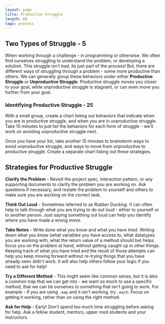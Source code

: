 ```yaml
---
layout: page
title: Productive Struggle
length: 60
tags: process
---
```


## Two Types of Struggle - 5

When working through a challenge - in programming or otherwise.  We often find ourselves struggling to understand the problem, or developing a solution.  This struggle isn't bad, its just part of the process!  But, there are different ways of struggling through a problem - some more productive than others.  We can generally group these behaviors under either **Productive Struggle** or **Unproductive Struggle**.  Productive struggle moves you closer to your goal, while unproductive struggle is stagnant, or can even move you further from your goal.

### Identifying Productive Struggle - 25

With a small group, create a chart listing out behaviors that indicate when you are in productive struggle, and when you are in unproductive struggle.  Take 10 minutes to just list the behaviors for each form of struggle - we'll work on avoiding unproductive struggle next.

Once you have your list, take another 15 minutes to brainstorm ways to avoid unproductive struggle, and ways to move from unproductive to productive struggle.  Create a separate chart listing out these strategies.

## Strategies for Productive Struggle

**Clarify the Problem** - Revisit the project spec, interaction pattern, or any supporting documents to clarify the problem you are working on.  Ask questions if necessary, and restate the problem to yourself and others to make sure you are working on the correct task.

**Think Out Loud** - Sometimes referred to as *Rubber Ducking*. It can often help to talk through what you are trying to do out loud - either to yourself or to another person.  Just saying something out loud can help you identify where you have made a wrong move.

**Take Notes** - Write done what you know and what you have tried.  Writing down what you know (what variables you have access to, what datatypes you are working with, what the return value of a method should be) helps focus you on the problem at hand, without getting caught up in other things.  Keeping track of what you have tried and the result of those attempts can help you keep moving forward without re-trying things that you have already seen didn't work.  It will also help others follow your logic if you need to ask for help!

**Try a Different Method** - This might seem like common sense, but it is also a common trap that we can get into - we want so much to use a specific method, that we can tie ourselves to something that isn't going to work.  For example - if you are using `.map` and it isn't working, try `.each`.  Focus on getting it working, rather than on using the *right* method.

**Ask for Help** - Early! Don't spend too much time struggling before asking for help.  Ask a fellow student, mentors, upper mod students and your instructors.
